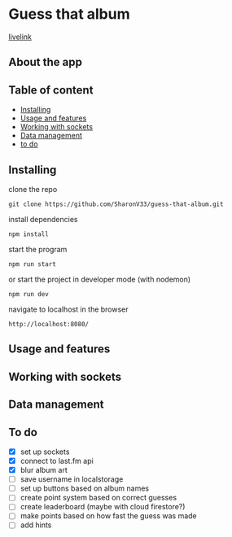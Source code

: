 # Guess that album

[livelink](https://guessthatalbum.herokuapp.com/)
## About the app

## Table of content
* [Installing](#installing)
* [Usage and features](#usage-and-features)
* [Working with sockets](#working-with-sockets)
* [Data management](#data-management)
* [to do](#to-do)

## Installing
clone the repo
```
git clone https://github.com/SharonV33/guess-that-album.git
```
install dependencies
```
npm install
```
start the program
```
npm run start
```
or start the project in developer mode (with nodemon)
```
npm run dev
```
navigate to localhost in the browser
```
http://localhost:8080/
```


## Usage and features

## Working with sockets

## Data management 

## To do
* [x] set up sockets
* [x] connect to last.fm api
* [x] blur album art
* [ ] save username in localstorage
* [ ] set up buttons based on album names
* [ ] create point system based on correct guesses
* [ ] create leaderboard (maybe with cloud firestore?)
* [ ] make points based on how fast the guess was made
* [ ] add hints

